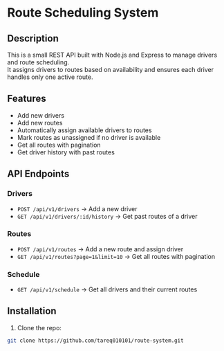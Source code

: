 # Route Scheduling System

## Description
This is a small REST API built with Node.js and Express to manage drivers and route scheduling.  
It assigns drivers to routes based on availability and ensures each driver handles only one active route.

## Features
- Add new drivers
- Add new routes
- Automatically assign available drivers to routes
- Mark routes as unassigned if no driver is available
- Get all routes with pagination
- Get driver history with past routes

## API Endpoints

### Drivers
- `POST /api/v1/drivers` → Add a new driver
- `GET /api/v1/drivers/:id/history` → Get past routes of a driver

### Routes
- `POST /api/v1/routes` → Add a new route and assign driver
- `GET /api/v1/routes?page=1&limit=10` → Get all routes with pagination

### Schedule
- `GET /api/v1/schedule` → Get all drivers and their current routes

## Installation
1. Clone the repo:
```bash
git clone https://github.com/tareq010101/route-system.git
